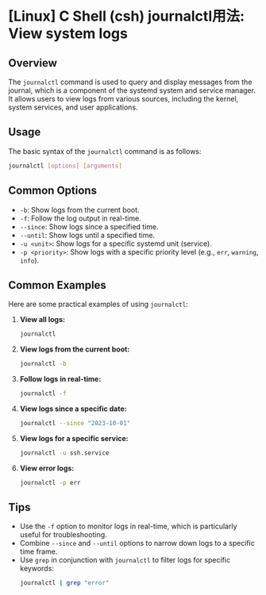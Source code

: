 # [Linux] C Shell (csh) journalctl用法: View system logs

## Overview
The `journalctl` command is used to query and display messages from the journal, which is a component of the systemd system and service manager. It allows users to view logs from various sources, including the kernel, system services, and user applications.

## Usage
The basic syntax of the `journalctl` command is as follows:

```bash
journalctl [options] [arguments]
```

## Common Options
- `-b`: Show logs from the current boot.
- `-f`: Follow the log output in real-time.
- `--since`: Show logs since a specified time.
- `--until`: Show logs until a specified time.
- `-u <unit>`: Show logs for a specific systemd unit (service).
- `-p <priority>`: Show logs with a specific priority level (e.g., `err`, `warning`, `info`).

## Common Examples
Here are some practical examples of using `journalctl`:

1. **View all logs:**
   ```bash
   journalctl
   ```

2. **View logs from the current boot:**
   ```bash
   journalctl -b
   ```

3. **Follow logs in real-time:**
   ```bash
   journalctl -f
   ```

4. **View logs since a specific date:**
   ```bash
   journalctl --since "2023-10-01"
   ```

5. **View logs for a specific service:**
   ```bash
   journalctl -u ssh.service
   ```

6. **View error logs:**
   ```bash
   journalctl -p err
   ```

## Tips
- Use the `-f` option to monitor logs in real-time, which is particularly useful for troubleshooting.
- Combine `--since` and `--until` options to narrow down logs to a specific time frame.
- Use `grep` in conjunction with `journalctl` to filter logs for specific keywords:
  ```bash
  journalctl | grep "error"
  ```